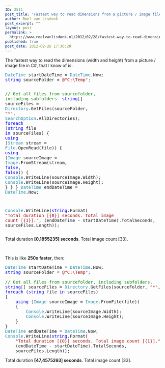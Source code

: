 ```yaml
---
ID: 2511
post_title: 'Fastest way to read dimensions from a picture / image file in C#'
author: Roel van Lisdonk
post_excerpt: ""
layout: post
permalink: >
  https://www.roelvanlisdonk.nl/2012/02/28/fastest-way-to-read-dimensions-from-a-picture-image-file-in-c/
published: true
post_date: 2012-02-28 17:36:20
---
```

<p>The fastest way to read the dimensions (width and height) from a picture / image file in C#, that I know of is:   <pre class="code"><span style="color: #2b91af">DateTime </span>startDateTime = <span style="color: #2b91af">DateTime</span>.Now;
<span style="color: blue">string </span>sourceFolder = <span style="color: #a31515">@&quot;C:\Temp&quot;</span>;

<span style="color: green">// Get all files from sourcefolder, including subfolders.
</span><span style="color: blue">string</span>[] sourceFiles = <span style="color: #2b91af">Directory</span>.GetFiles(sourceFolder, <span style="color: #a31515">&quot;*&quot;</span>, <span style="color: #2b91af">SearchOption</span>.AllDirectories);
<span style="color: blue">foreach </span>(<span style="color: blue">string </span>file <span style="color: blue">in </span>sourceFiles)
{
    <span style="color: blue">using </span>(<span style="color: #2b91af">Stream </span>stream = <span style="color: #2b91af">File</span>.OpenRead(file))
    {
        <span style="color: blue">using </span>(<span style="color: #2b91af">Image </span>sourceImage = <span style="color: #2b91af">Image</span>.FromStream(stream, <span style="color: blue">false</span>, <span style="color: blue">false</span>))
        {
            <span style="color: #2b91af">Console</span>.WriteLine(sourceImage.Width);
            <span style="color: #2b91af">Console</span>.WriteLine(sourceImage.Height);
        }
    }
}
<span style="color: #2b91af">DateTime </span>endDateTime = <span style="color: #2b91af">DateTime</span>.Now;

<span style="color: #2b91af">Console</span>.WriteLine(<span style="color: blue">string</span>.Format(
    <span style="color: #a31515">&quot;Total duration [{0}] seconds. Total image count [{1}].&quot;</span>, 
    (endDateTime - startDateTime).TotalSeconds, 
    sourceFiles.Length));</pre>
  </p>


<p>Total duration <strong>[0,1855235] seconds</strong>. Total image count [33].</p>

<p>&#160;</p>

<p>This is like <strong>250x faster</strong>, then:

  <pre class="code"><span style="color: #2b91af">DateTime </span>startDateTime = <span style="color: #2b91af">DateTime</span>.Now;
<span style="color: blue">string </span>sourceFolder = <span style="color: #a31515">@&quot;C:\Temp&quot;</span>;

<span style="color: green">// Get all files from sourcefolder, including subfolders.
</span><span style="color: blue">string</span>[] sourceFiles = <span style="color: #2b91af">Directory</span>.GetFiles(sourceFolder, <span style="color: #a31515">&quot;*&quot;</span>, <span style="color: #2b91af">SearchOption</span>.AllDirectories);
<span style="color: blue">foreach </span>(<span style="color: blue">string </span>file <span style="color: blue">in </span>sourceFiles)
{
    <span style="color: blue">using </span>(<span style="color: #2b91af">Image </span>sourceImage = <span style="color: #2b91af">Image</span>.FromFile(file))
    {
        <span style="color: #2b91af">Console</span>.WriteLine(sourceImage.Width);
        <span style="color: #2b91af">Console</span>.WriteLine(sourceImage.Height);
    }
}
<span style="color: #2b91af">DateTime </span>endDateTime = <span style="color: #2b91af">DateTime</span>.Now;
<span style="color: #2b91af">Console</span>.WriteLine(<span style="color: blue">string</span>.Format(
    <span style="color: #a31515">&quot;Total duration [{0}] seconds. Total image count [{1}].&quot;</span>, 
    (endDateTime - startDateTime).TotalSeconds, 
    sourceFiles.Length));</pre>
</p>

<p>Total duration <strong>[47,4575263] seconds</strong>. Total image count [33].</p>